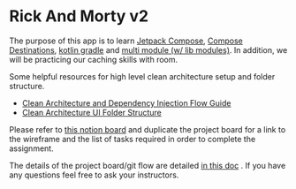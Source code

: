 # Rick And Morty v2

The purpose of this app is to learn
[Jetpack Compose](https://developer.android.com/jetpack/compose),
[Compose Destinations](https://github.com/raamcosta/compose-destinations),
[kotlin gradle](https://kotlinlang.org/docs/gradle.html) and
[multi module (w/ lib modules)](https://developer.android.com/studio/projects/android-library). In
addition, we will be practicing our caching skills with room.

Some helpful resources for high level clean architecture setup and folder structure.

- [Clean Architecture and Dependency Injection Flow Guide](https://whimsical.com/clean-architecture-folder-structure-and-dependency-injection-flo-LuzSDYVLUrtYbS3UUepUHX)
- [Clean Architecture UI Folder Structure](https://whimsical.com/ui-layer-clean-architecture-folder-structure-QoVXmPKC7Cbod48Hc4agCy)

Please refer
to [this notion board](https://ravebizz.notion.site/3ca5dcaa0202499991f5d566893ac97c?v=934447488ef04c979e93d7bcb36b0925)
and duplicate the project board for a link to the wireframe and the list of tasks required in order
to complete the assignment.

The details of the project board/git flow are detailed
[in this doc](https://ravebizz.notion.site/Project-Git-Flow-48d59aeee5bc4f8b87ea9b87fba80191)
. If you have any questions feel free to ask your instructors.
